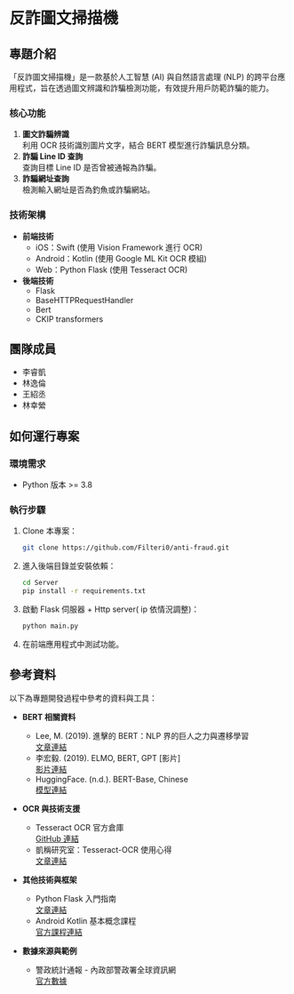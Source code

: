# **反詐圖文掃描機**

## **專題介紹**
「反詐圖文掃描機」是一款基於人工智慧 (AI) 與自然語言處理 (NLP) 的跨平台應用程式，旨在透過圖文辨識和詐騙檢測功能，有效提升用戶防範詐騙的能力。

### **核心功能**
1. **圖文詐騙辨識**  
   利用 OCR 技術識別圖片文字，結合 BERT 模型進行詐騙訊息分類。
2. **詐騙 Line ID 查詢**  
   查詢目標 Line ID 是否曾被通報為詐騙。
3. **詐騙網址查詢**  
   檢測輸入網址是否為釣魚或詐騙網站。

### **技術架構**
- **前端技術**  
  - iOS：Swift (使用 Vision Framework 進行 OCR)
  - Android：Kotlin (使用 Google ML Kit OCR 模組)
  - Web：Python Flask (使用 Tesseract OCR)
- **後端技術**  
  - Flask 
  - BaseHTTPRequestHandler
  - Bert
  - CKIP transformers


## **團隊成員**
- 李睿凱  
- 林逸倫  
- 王紹丞  
- 林幸縈  

## **如何運行專案**
### **環境需求**
- Python 版本 >= 3.8

### **執行步驟**
1. Clone 本專案：
   ```bash
   git clone https://github.com/Filteri0/anti-fraud.git
   ```
2. 進入後端目錄並安裝依賴：
   ```bash
   cd Server
   pip install -r requirements.txt
   ```
3. 啟動 Flask 伺服器 + Http server( ip 依情況調整)：
   ```bash
   python main.py
   ```
4. 在前端應用程式中測試功能。


## **參考資料**
以下為專題開發過程中參考的資料與工具：
- **BERT 相關資料**  
  - Lee, M. (2019). 進擊的 BERT：NLP 界的巨人之力與遷移學習  
    [文章連結](https://leemeng.tw/attack_on_bert_transfer_learning_in_nlp.html)  
  - 李宏毅. (2019). ELMO, BERT, GPT [影片]  
    [影片連結](https://www.youtube.com/watch?v=UYPa347-DdE)  
  - HuggingFace. (n.d.). BERT-Base, Chinese  
    [模型連結](https://huggingface.co/google-bert/bert-base-chinese)

- **OCR 與技術支援**  
  - Tesseract OCR 官方倉庫  
    [GitHub 連結](https://github.com/tesseract-ocr/tesseract)  
  - 凱稱研究室：Tesseract-OCR 使用心得  
    [文章連結](https://kaichenlab.medium.com/%E5%AF%A6%E7%94%A8%E5%BF%83%E5%BE%97-tesseract-ocr-eef4fcd425f0)

- **其他技術與框架**  
  - Python Flask 入門指南  
    [文章連結](https://ithelp.ithome.com.tw/articles/10258223)  
  - Android Kotlin 基本概念課程  
    [官方課程連結](https://developer.android.com/courses/android-basics-kotlin/course?hl=zh-tw)

- **數據來源與範例**  
  - 警政統計通報 - 內政部警政署全球資訊網  
    [官方數據](https://www.npa.gov.tw/ch/app/data/list?module=wg057&id=2218)  
